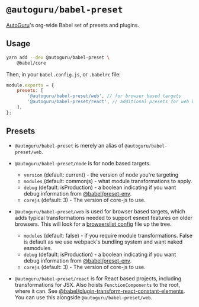 # `@autoguru/babel-preset`

[AutoGuru](https://www.autoguru.com.au/)'s org-wide Babel set of presets and plugins.

## Usage

```sh
yarn add --dev @autoguru/babel-preset \
	@babel/core
```

Then, in your `babel.config.js`, or `.babelrc` file:

```js
module.exports = {
	presets: [
		'@autoguru/babel-preset/web', // for browser based targets
		'@autoguru/babel-preset/react', // additional presets for web based react projects
	],
};
```

## Presets

-   `@autoguru/babel-preset` is merely an alias of `@autoguru/babel-preset/web`.
-   `@autoguru/babel-preset/node` is for node based targets.

    -   `version` (default: current) - the version of node you're targeting
    -   `modules` (default: commonjs) - what module transformations to apply.
    -   `debug` (default: isProduction) - a boolean indicating if you want debug information from [@babel/preset-env](https://github.com/babel/babel/tree/master/packages/babel-preset-env).
    -   `corejs` (default: 3) - The version of core-js to use.

-   `@autoguru/babel-preset/web` is used for browser based targets, which adds typical transformations needed to support esnext features on older browsers. This will look for a [browserslist config](https://github.com/browserslist/browserslist) file up the tree.

    -   `modules` (default: false) - if you require module transformations. False is default as we use webpack's bundling system and want naked esmodules.
    -   `debug` (default: isProduction) - a boolean indicating if you want debug information from [@babel/preset-env](https://github.com/babel/babel/tree/master/packages/babel-preset-env).
    -   `corejs` (default: 3) - The version of core-js to use.

-   `@autoguru/babel-preset/react` is for React based projects, including transformations for JSX. Also hoists `FunctionComponents` to the root, where it can. See [@babel/plugin-transform-react-constant-elements](https://babeljs.io/docs/en/babel-plugin-transform-react-constant-elements). You can use this alongside `@autoguru/babel-preset/web`.
